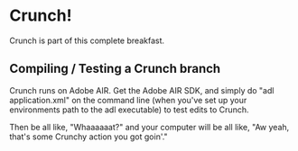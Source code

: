 Crunch!
=======

Crunch is part of this complete breakfast.

Compiling / Testing a Crunch branch
-----------------------------------

Crunch runs on Adobe AIR. Get the Adobe AIR SDK, and simply do "adl application.xml" on the command line (when you've set up your environments path to the adl executable) to test edits to Crunch. 

Then be all like, "Whaaaaaat?" and your computer will be all like, "Aw yeah, that's some Crunchy action you got goin'."